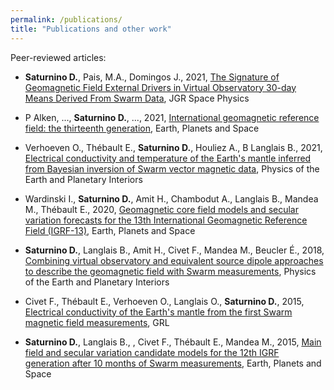 ```yaml
---
permalink: /publications/
title: "Publications and other work"
---
```


Peer-reviewed articles:  
* **Saturnino D.**, Pais, M.A., Domingos J., 2021, [The Signature of Geomagnetic Field External Drivers in Virtual Observatory 30-day Means Derived From Swarm Data](https://doi.org/10.1029/2021JA029579), JGR Space Physics

* P Alken, ..., **Saturnino D.**, ..., 2021, [International geomagnetic reference field: the thirteenth generation](https://doi.org/10.1186/s40623-020-01288-x), Earth, Planets and Space
 
* Verhoeven O., Thébault E., **Saturnino D.**, Houliez A., B Langlais B., 2021, [Electrical conductivity and temperature of the Earth's mantle inferred from Bayesian inversion of Swarm vector magnetic data](https://doi.org/10.1016/j.pepi.2021.106702), Physics of the Earth and Planetary Interiors 

* Wardinski I., **Saturnino D.**, Amit H., Chambodut A., Langlais B., Mandea M., Thébault E., 2020, [Geomagnetic core field models and secular variation forecasts for the 13th International Geomagnetic Reference Field (IGRF-13)](), Earth, Planets and Space
 
* **Saturnino D.**, Langlais B., Amit H., Civet F., Mandea M., Beucler É., 2018, [Combining virtual observatory and equivalent source dipole approaches to describe the geomagnetic field with Swarm measurements](https://doi.org/10.1016/j.pepi.2017.06.004), Physics of the Earth and Planetary Interiors 

* Civet F., Thébault E., Verhoeven O., Langlais O., **Saturnino D.**, 2015, [Electrical conductivity of the Earth's mantle from the first Swarm magnetic field measurements](https://doi.org/10.1002/2015GL063397), GRL

* **Saturnino D.**, Langlais B., , Civet F., Thébault E., Mandea M., 2015, [Main field and secular variation candidate models for the 12th IGRF generation after 10 months of Swarm measurements](https://doi.org/10.1186/s40623-015-0262-7), Earth, Planets and Space
